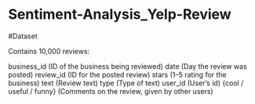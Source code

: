 # Sentiment-Analysis_Yelp-Review



#Dataset

Contains 10,000 reviews:

business_id (ID of the business being reviewed)
date (Day the review was posted)
review_id (ID for the posted review)
stars (1–5 rating for the business)
text (Review text)
type (Type of text)
user_id (User’s id)
{cool / useful / funny} (Comments on the review, given by other users)
